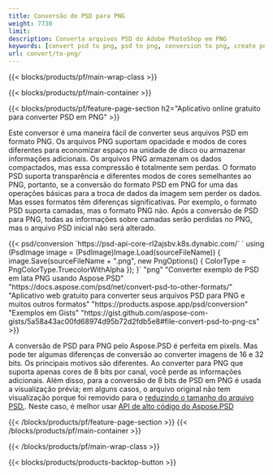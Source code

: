 ```yaml
---
title: Conversão de PSD para PNG
weight: 7730
limit: 
description: Converta arquivos PSD do Adobe PhotoShop em PNG
keywords: [convert psd to png, psd to png, conversion to png, create png from psd, print psd as png]
url: convert/to-png/
---
```


{{< blocks/products/pf/main-wrap-class >}}

{{< blocks/products/pf/main-container >}}

{{< blocks/products/pf/feature-page-section h2="Aplicativo online gratuito para converter PSD em PNG" >}}
<p>Este conversor é uma maneira fácil de converter seus arquivos PSD em formato PNG. Os arquivos PNG suportam opacidade e modos de cores diferentes para economizar espaço na unidade de disco ou armazenar informações adicionais. Os arquivos PNG armazenam os dados compactados, mas essa compressão é totalmente sem perdas. O formato PSD suporta transparência e diferentes modos de cores semelhantes ao PNG, portanto, se a conversão do formato PSD em PNG for uma das operações básicas para a troca de dados da imagem sem perder os dados. Mas esses formatos têm diferenças significativas. Por exemplo, o formato PSD suporta camadas, mas o formato PNG não. Após a conversão de PSD para PNG, todas as informações sobre camadas serão perdidas no PNG, mas o arquivo PSD inicial não será alterado.</p>
{{< psd/conversion `https://psd-api-core-rl2ajsbv.k8s.dynabic.com/` 
`    using (PsdImage image = (PsdImage)Image.Load(sourceFileName))
    {
        image.Save(sourceFileName + ".png",  new PngOptions() {  ColorType = PngColorType.TruecolorWithAlpha });
    }` 
	"png" 
"Converter exemplo de PSD em lata PNG usando Aspose.PSD"  "https://docs.aspose.com/psd/net/convert-psd-to-other-formats/" 
"Aplicativo web gratuito para converter seus arquivos PSD para PNG e muitos outros formatos" "https://products.aspose.app/psd/conversion" 
"Exemplos em Gists" "https://gist.github.com/aspose-com-gists/5a58a43ac00fd68974d95b72d2fdb5e8#file-convert-psd-to-png-cs" >}}
<p>A conversão de PSD para PNG pelo Aspose.PSD é perfeita em pixels. Mas pode ter algumas diferenças de conversão ao converter imagens de 16 e 32 bits. Os principais motivos são diferentes. Ao converter para PNG que suporta apenas cores de 8 bits por canal, você perde as informações adicionais. Além disso, para a conversão de 8 bits de PSD em PNG é usada a visualização prévia; em alguns casos, o arquivo original não tem visualização porque foi removido para o <a href="/psd/reduce-size">reduzindo o tamanho do arquivo PSD.</a>. Neste caso, é melhor usar <a href="/psd">API de alto código do Aspose.PSD</a></p>
{{< /blocks/products/pf/feature-page-section >}}
{{< /blocks/products/pf/main-container >}}


{{< /blocks/products/pf/main-wrap-class >}}

{{< blocks/products/products-backtop-button >}}
